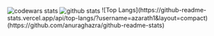 <img align="center" alt="codewars stats" src="https://www.codewars.com/users/azarath1/badges/small" />
<img align="center" alt="github stats" src="https://github-readme-stats.vercel.app/api?username=azarath1&count_private=true&show_icons=true&theme=midnight-purple&cache_seconds=2000" />
![Top Langs](https://github-readme-stats.vercel.app/api/top-langs/?username=azarath1&layout=compact)(https://github.com/anuraghazra/github-readme-stats)
